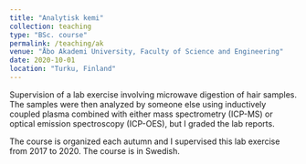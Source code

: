 ```yaml
---
title: "Analytisk kemi"
collection: teaching
type: "BSc. course"
permalink: /teaching/ak
venue: "Åbo Akademi University, Faculty of Science and Engineering"
date: 2020-10-01
location: "Turku, Finland"
---
```


Supervision of a lab exercise involving microwave digestion of hair samples. The samples were then analyzed by someone else using inductively coupled plasma combined with either mass spectrometry (ICP-MS) or optical emission spectroscopy (ICP-OES), but I graded the lab reports.

The course is organized each autumn and I supervised this lab exercise from 2017 to 2020. The course is in Swedish.
